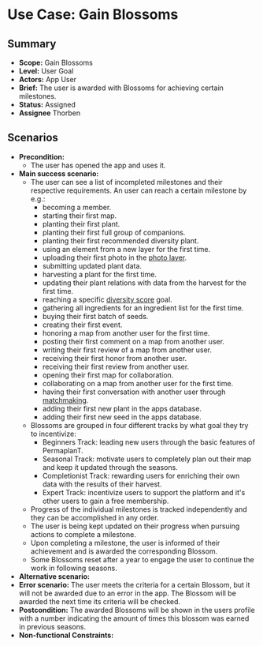 # Use Case: Gain Blossoms

## Summary

- **Scope:** Gain Blossoms
- **Level:** User Goal
- **Actors:** App User
- **Brief:** The user is awarded with Blossoms for achieving certain milestones.
- **Status:** Assigned
- **Assignee** Thorben

## Scenarios

- **Precondition:**
  - The user has opened the app and uses it.
- **Main success scenario:**
  - The user can see a list of incompleted milestones and their respective requirements. An user can reach a certain milestone by e.g.:
    - becoming a member.
    - starting their first map.
    - planting their first plant.
    - planting their first full group of companions.
    - planting their first recommended diversity plant.
    - using an element from a new layer for the first time.
    - uploading their first photo in the [photo layer](../layers/photo_layer.md).
    - submitting updated plant data.
    - harvesting a plant for the first time.
    - updating their plant relations with data from the harvest for the first time.
    - reaching a specific [diversity score](diversity_score.md) goal.
    - gathering all ingredients for an ingredient list for the first time.
    - buying their first batch of seeds.
    - creating their first event.
    - honoring a map from another user for the first time.
    - posting their first comment on a map from another user.
    - writing their first review of a map from another user.
    - receiving their first honor from another user.
    - receiving their first review from another user.
    - opening their first map for collaboration.
    - collaborating on a map from another user for the first time.
    - having their first conversation with another user through [matchmaking](../matchmaking.md).
    - adding their first new plant in the apps database.
    - adding their first new seed in the apps database.
  - Blossoms are grouped in four different tracks by what goal they try to incentivize:
    - Beginners Track: leading new users through the basic features of PermaplanT.
    - Seasonal Track: motivate users to completely plan out their map and keep it updated through the seasons.
    - Completionist Track: rewarding users for enriching their own data with the results of their harvest.
    - Expert Track: incentivize users to support the platform and it's other users to gain a free membership.
  - Progress of the individual milestones is tracked independently and they can be accomplished in any order.
  - The user is being kept updated on their progress when pursuing actions to complete a milestone.
  - Upon completing a milestone, the user is informed of their achievement and is awarded the corresponding Blossom.
  - Some Blossoms reset after a year to engage the user to continue the work in following seasons.
- **Alternative scenario:**
- **Error scenario:**
  The user meets the criteria for a certain Blossom, but it will not be awarded due to an error in the app.
  The Blossom will be awarded the next time its criteria will be checked.
- **Postcondition:**
  The awarded Blossoms will be shown in the users profile with a number indicating the amount of times this blossom was earned in previous seasons.
- **Non-functional Constraints:**
